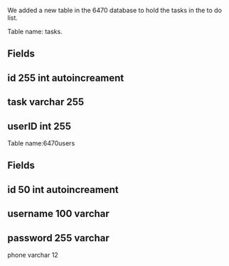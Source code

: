 We added a new table in the 6470 database to hold the tasks in the to do list.

Table name: tasks.

Fields
---------------------
id 255 int autoincreament
--------------------
task varchar  255
---------------------
userID int 255
----------------------


Table name:6470users


Fields
----------------------
id 50 int autoincreament
----------------------
username 100 varchar
----------------------
password 255 varchar
-------------------------
phone varchar 12
